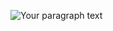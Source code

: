 
![Your paragraph text](https://github.com/user-attachments/assets/dd89968e-9fd6-4e5d-b088-e6f2d1758c89)
